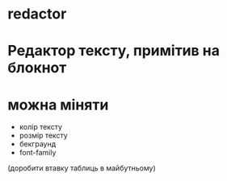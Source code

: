 # redactor

# Редактор тексту, примітив на блокнот

# можна міняти 
- колір тексту
- розмір тексту
- бекграунд
- font-family

(доробити втавку таблиць в майбутньому)
